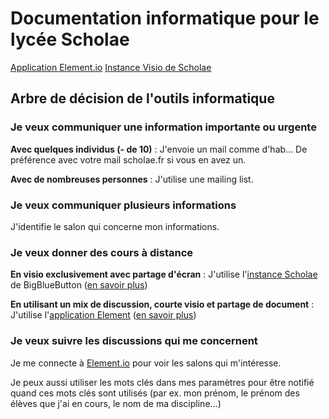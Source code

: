 # Documentation informatique pour le lycée Scholae

<div class='bnt-vide'>

[<i class="fa fa-external-link" aria-hidden="true"></i> Application Element.io](https://app.element.io/)
[<i class="fa fa-external-link" aria-hidden="true"></i> Instance Visio de Scholae](https://visio.microlinux.fr/b)

</div>

## Arbre de décision de l'outils informatique

###  <i class="fa fa-caret-right" aria-hidden="true"></i> Je veux communiquer une information importante ou urgente 

<i class="fa fa-chevron-right" aria-hidden="true"></i> **Avec quelques individus (- de 10)** : 
<i class="fa fa-arrow-right" aria-hidden="true"></i> J'envoie un mail comme d'hab... De préférence avec votre mail scholae.fr si vous en avez un. 

<i class="fa fa-chevron-right" aria-hidden="true"></i> **Avec de nombreuses personnes** : 
<i class="fa fa-arrow-right" aria-hidden="true"></i> J'utilise une mailing list.
      
### <i class="fa fa-caret-right" aria-hidden="true"></i> Je veux communiquer plusieurs informations
<i class="fa fa-arrow-right" aria-hidden="true"></i> J'identifie le salon qui concerne mon informations.

### <i class="fa fa-caret-right" aria-hidden="true"></i> Je veux donner des cours à distance
<i class="fa fa-chevron-right" aria-hidden="true"></i> **En visio exclusivement avec partage d'écran** : 
<i class="fa fa-arrow-right" aria-hidden="true"></i> J'utilise l'[instance Scholae](https://visio.microlinux.fr/) de BigBlueButton ([en savoir plus](/BBB.md))
 
<i class="fa fa-chevron-right" aria-hidden="true"></i> **En utilisant un mix de discussion, courte visio et partage de document** : 
<i class="fa fa-arrow-right" aria-hidden="true"></i> J'utilise l'[application Element](https://app.element.io/) ([en savoir plus](/Element.md))


### <i class="fa fa-caret-right" aria-hidden="true"></i> Je veux suivre les discussions qui me concernent

<i class="fa fa-arrow-right"  aria-hidden="true"></i> Je me connecte à [Element.io](/Element.md) pour voir les salons qui m'intéresse.

<i class="fa fa-arrow-right"  aria-hidden="true"></i> Je peux aussi utiliser les mots clés dans mes paramètres pour être notifié quand ces mots clés sont utilisés (par ex. mon prénom, le prénom des élèves que j'ai en cours, le nom de ma discipline…) 
